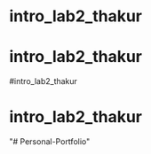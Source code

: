 # intro_lab2_thakur
# intro_lab2_thakur
#intro_lab2_thakur
# intro_lab2_thakur
"# Personal-Portfolio" 
